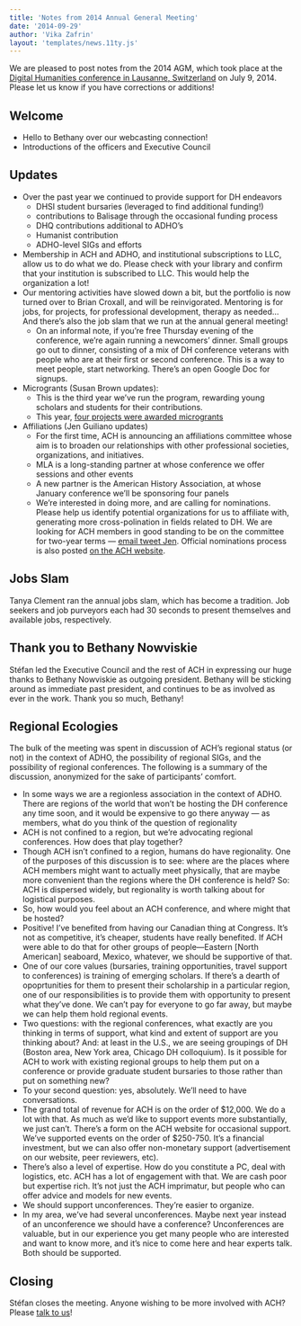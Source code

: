 ```yaml
---
title: 'Notes from 2014 Annual General Meeting'
date: '2014-09-29'
author: 'Vika Zafrin'
layout: 'templates/news.11ty.js'
---
```

We are pleased to post notes from the 2014 AGM, which took place at the [Digital Humanities conference in Lausanne, Switzerland](http://dh2014.org/) on July 9, 2014. Please let us know if you have corrections or additions!

## Welcome

- Hello to Bethany over our webcasting connection!
- Introductions of the officers and Executive Council

## Updates

- Over the past year we continued to provide support for DH endeavors
  - DHSI student bursaries (leveraged to find additional funding!)
  - contributions to Balisage through the occasional funding process
  - DHQ contributions additional to ADHO’s
  - Humanist contribution
  - ADHO-level SIGs and efforts
- Membership in ACH and ADHO, and institutional subscriptions to LLC, allow us to do what we do. Please check with your library and confirm that your institution is subscribed to LLC. This would help the organization a lot!
- Our mentoring activities have slowed down a bit, but the portfolio is now turned over to Brian Croxall, and will be reinvigorated. Mentoring is for jobs, for projects, for professional development, therapy as needed… And there’s also the job slam that we run at the annual general meeting!
  - On an informal note, if you’re free Thursday evening of the conference, we’re again running a newcomers’ dinner. Small groups go out to dinner, consisting of a mix of DH conference veterans with people who are at their first or second conference. This is a way to meet people, start networking. There’s an open Google Doc for signups.
- Microgrants (Susan Brown updates):
  - This is the third year we’ve run the program, rewarding young scholars and students for their contributions.
  - This year, [four projects were awarded microgrants](/news/2014/07/ach_microgrants_winners_2014/)
- Affiliations (Jen Guiliano updates)
  - For the first time, ACH is announcing an affiliations committee whose aim is to broaden our relationships with other professional societies, organizations, and initiatives.
  - MLA is a long-standing partner at whose conference we offer sessions and other events
  - A new partner is the American History Association, at whose January conference we’ll be sponsoring four panels
  - We’re interested in doing more, and are calling for nominations. Please help us identify potential organizations for us to affiliate with, generating more cross-polination in fields related to DH. We are looking for ACH members in good standing to be on the committee for two-year terms — [email tweet Jen](/about/officers/). Official nominations process is also posted [on the ACH website](/news/2014/07/call-for-nominations-affiliates-committee/).

## Jobs Slam

Tanya Clement ran the annual jobs slam, which has become a tradition. Job seekers and job purveyors each had 30 seconds to present themselves and available jobs, respectively.

## Thank you to Bethany Nowviskie

Stéfan led the Executive Council and the rest of ACH in expressing our huge thanks to Bethany Nowviskie as outgoing president. Bethany will be sticking around as immediate past president, and continues to be as involved as ever in the work. Thank you so much, Bethany!

## Regional Ecologies

The bulk of the meeting was spent in discussion of ACH’s regional status (or not) in the context of ADHO, the possibility of regional SIGs, and the possibility of regional conferences. The following is a summary of the discussion, anonymized for the sake of participants’ comfort.

- In some ways we are a regionless association in the context of ADHO. There are regions of the world that won’t be hosting the DH conference any time soon, and it would be expensive to go there anyway — as members, what do you think of the question of regionality
- ACH is not confined to a region, but we’re advocating regional conferences. How does that play together?
- Though ACH isn’t confined to a region, humans do have regionality. One of the purposes of this discussion is to see: where are the places where ACH members might want to actually meet physically, that are maybe more convenient than the regions where the DH conference is held? So: ACH is dispersed widely, but regionality is worth talking about for logistical purposes.
- So, how would you feel about an ACH conference, and where might that be hosted?
- Positive! I’ve benefited from having our Canadian thing at Congress. It’s not as competitive, it’s cheaper, students have really benefited. If ACH were able to do that for other groups of people—Eastern \[North American\] seaboard, Mexico, whatever, we should be supportive of that.
- One of our core values (bursaries, training opportunities, travel support to conferences) is training of emerging scholars. If there’s a dearth of opoprtunities for them to present their scholarship in a particular region, one of our responsibilities is to provide them with opportunity to present what they’ve done. We can’t pay for everyone to go far away, but maybe we can help them hold regional events.
- Two questions: with the regional conferences, what exactly are you thinking in terms of support, what kind and extent of support are you thinking about? And: at least in the U.S., we are seeing groupings of DH (Boston area, New York area, Chicago DH colloquium). Is it possible for ACH to work with existing regional groups to help them put on a conference or provide graduate student bursaries to those rather than put on something new?
- To your second question: yes, absolutely. We’ll need to have conversations.
- The grand total of revenue for ACH is on the order of $12,000. We do a lot with that. As much as we’d like to support events more substantially, we just can’t. There’s a form on the ACH website for occasional support. We’ve supported events on the order of $250-750. It’s a financial investment, but we can also offer non-monetary support (advertisement on our website, peer reviewers, etc).
- There’s also a level of expertise. How do you constitute a PC, deal with logistics, etc. ACH has a lot of engagement with that. We are cash poor but expertise rich. It’s not just the ACH imprimatur, but people who can offer advice and models for new events.
- We should support unconferences. They’re easier to organize.
- In my area, we’ve had several unconferences. Maybe next year instead of an unconference we should have a conference? Unconferences are valuable, but in our experience you get many people who are interested and want to know more, and it’s nice to come here and hear experts talk. Both should be supported.

## Closing

Stéfan closes the meeting. Anyone wishing to be more involved with ACH? Please [talk to us](/about/officers/)!
